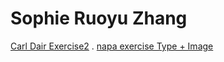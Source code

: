 <html>
<body>
<h1>Sophie Ruoyu Zhang</h1>
<a href="https://almightysophie.github.io/carl-dair/" >Carl Dair Exercise2</a>
 </body>
 <bk>.</bk>
<body> <a href=" https://almightysophie.github.io/stylepicty/" >napa exercise Type + Image</a> 
</body>
</html>
